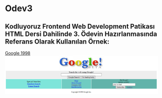 # Odev3
## Kodluyoruz Frontend Web Development Patikası HTML Dersi Dahilinde 3. Ödevin Hazırlanmasında Referans Olarak Kullanılan Örnek: 
[Google 1998](https://web.archive.org/web/19981202230410if_/http://www.google.com/)
![Ornek](https://raw.githubusercontent.com/Kodluyoruz/taskforce/main/html/odev3/figures/googlehomepage.png)
